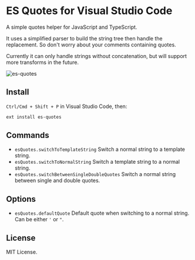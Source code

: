 # ES Quotes for Visual Studio Code

A simple quotes helper for JavaScript and TypeScript.

It uses a simplified parser to build the string tree then handle the replacement.
So don't worry about your comments containing quotes.

Currently it can only handle strings without concatenation, but will support more transforms in the future.

![es-quotes](https://cloud.githubusercontent.com/assets/970430/10563944/4cc04462-75d1-11e5-984b-41e0a21a72c3.gif)

## Install

`Ctrl/Cmd + Shift + P` in Visual Studio Code, then:

```sh
ext install es-quotes
```

## Commands

- `esQuotes.switchToTemplateString`
  Switch a normal string to a template string.
- `esQuotes.switchToNormalString`
  Switch a template string to a normal string.
- `esQuotes.switchBetweenSingleDoubleQuotes`
  Switch a normal string between single and double quotes.

## Options

- `esQuotes.defaultQuote`
  Default quote when switching to a normal string. Can be either `'` or `"`.

## License

MIT License.

